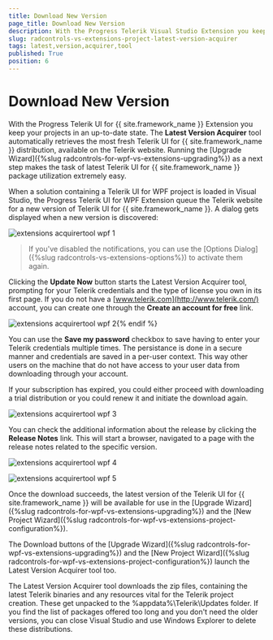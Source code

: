 ```yaml
---
title: Download New Version
page_title: Download New Version
description: With the Progress Telerik Visual Studio Extension you keep your projects in an up-to-date state.
slug: radcontrols-vs-extensions-project-latest-version-acquirer
tags: latest,version,acquirer,tool
published: True
position: 6
---
```


# Download New Version

With the Progress Telerik UI for {{ site.framework_name }} Extension you keep your projects in an up-to-date state. The __Latest Version Acquirer__ tool automatically retrieves the most fresh Telerik UI for {{ site.framework_name }} distribution, available on the Telerik website. Running the [Upgrade Wizard]({%slug radcontrols-for-wpf-vs-extensions-upgrading%}) as a next step makes the task of latest Telerik UI for {{ site.framework_name }} package utilization extremely easy.

When a solution containing a Telerik UI for WPF project is loaded in Visual Studio, the Progress Telerik UI for WPF Extension queue the Telerik website for a new version of Telerik UI for {{ site.framework_name }}. A dialog gets displayed when a new version is discovered:

![extensions acquirertool wpf 1](images/extensions_acquirertool_wpf_1.png)

>If you've disabled the notifications, you can use the [Options Dialog]({%slug radcontrols-vs-extensions-options%}) to activate them again.

Clicking the __Update Now__ button starts the Latest Version Acquirer tool, prompting for your Telerik credentials and the type of license you own in its first page. If you do not have a [www.telerik.com](http://www.telerik.com/) account, you can create one through the __Create an account for free__ link.

![extensions acquirertool wpf 2](images/extensions_acquirertool_wpf_2.png){% endif %}

You can use the __Save my password__ checkbox to save having to enter your Telerik credentials multiple times. The persistance is done in a secure manner and credentials are saved in a per-user context. This way other users on the machine that do not have access to your user data from downloading through your account.

If your subscription has expired, you could either proceed with downloading a trial distribution or you could renew it and initiate the download again.

![extensions acquirertool wpf 3](images/extensions_acquirertool_wpf_3.png)

You can check the additional information about the release by clicking the __Release Notes__ link. This will start a browser, navigated to a page with the release notes related to the specific version.

![extensions acquirertool wpf 4](images/extensions_acquirertool_wpf_4.png)

![extensions acquirertool wpf 5](images/extensions_acquirertool_wpf_5.png)

Once the download succeeds, the latest version of the Telerik UI for {{ site.framework_name }} will be available for use in the [Upgrade Wizard]({%slug radcontrols-for-wpf-vs-extensions-upgrading%}) and the [New Project Wizard]({%slug radcontrols-for-wpf-vs-extensions-project-configuration%}).

The Download buttons of the [Upgrade Wizard]({%slug radcontrols-for-wpf-vs-extensions-upgrading%}) and the [New Project Wizard]({%slug radcontrols-for-wpf-vs-extensions-project-configuration%}) launch the Latest Version Acquirer tool too.

The Latest Version Acquirer tool downloads the zip files, containing the latest Telerik binaries and any resources vital for the Telerik project creation. These get unpacked to the %appdata%\Telerik\Updates folder. If you find the list of packages offered too long and you don't need the older versions, you can close Visual Studio and use Windows Explorer to delete these distributions.
